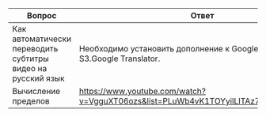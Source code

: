 Вопрос | Ответ
---------------- | -------------
Как автоматически переводить субтитры видео на русский язык | Необходимо установить дополнение к Google Chrome S3.Google Translator.
Вычисление пределов | https://www.youtube.com/watch?v=VgguXT06ozs&list=PLuWb4vK1TOYyilLITAz71UGP8N9YnjwaZ
